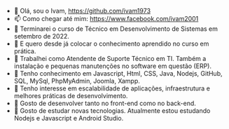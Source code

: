 - 👋 Olá, sou o Ivam, https://github.com/ivam1973
- 📫 Como chegar até mim: https://www.facebook.com/ivam2001
- 🌱 Terminarei o curso de Técnico em Desenvolvimento de Sistemas em setembro de 2022. 
- 🌱 E quero desde já colocar o conhecimento aprendido no curso em prática.
- 🌱 Trabalhei como Atendente de Suporte Técnico em TI. Também a instalação e pequenas manutenções no software em questão (ERP).
- 🌱 Tenho conhecimento em Javascript, Html, CSS, Java, Nodejs, GitHub, SQL, MySql, PhpMyAdmin, Joomla, Xampp. 
- 🌱 Tenho interesse em escalabilidade de aplicações, infraestrutura e melhores práticas de desenvolvimento.
- 🌱 Gosto de desenvolver tanto no front-end como no back-end. 
- 🌱 Gosto de estudar novas tecnologias. Atualmente estou estudando Nodejs e Javascript e Android Studio.
